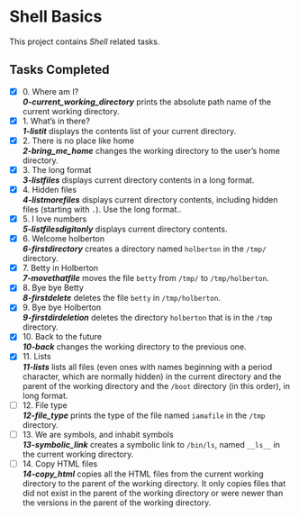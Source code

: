 # Shell Basics

This project contains _Shell_ related tasks.

## Tasks Completed

+ [x] 0\. Where am I?<br/>_**0-current_working_directory**_ prints the absolute path name of the current working directory.
+ [x] 1\. What’s in there?<br/>_**1-listit**_ displays the contents list of your current directory.
+ [x] 2\. There is no place like home<br/>_**2-bring_me_home**_ changes the working directory to the user’s home directory.
+ [x] 3\. The long format<br/>_**3-listfiles**_ displays current directory contents in a long format.
+ [x] 4\. Hidden files<br/>_**4-listmorefiles**_ displays current directory contents, including hidden files (starting with `.`). Use the long format..
+ [x] 5\. I love numbers<br/>_**5-listfilesdigitonly**_ displays current directory contents.
+ [x] 6\. Welcome holberton<br/>_**6-firstdirectory**_ creates a directory named `holberton` in the `/tmp/` directory.
+ [x] 7\. Betty in Holberton<br/>_**7-movethatfile**_ moves the file `betty` from `/tmp/` to `/tmp/holberton`.
+ [x] 8\. Bye bye Betty<br/>_**8-firstdelete**_ deletes the file `betty` in `/tmp/holberton`.
+ [x] 9\. Bye bye Holberton<br/>_**9-firstdirdeletion**_ deletes the directory `holberton` that is in the `/tmp` directory.
+ [x] 10\. Back to the future<br/>_**10-back**_ changes the working directory to the previous one.
+ [x] 11\. Lists<br/>_**11-lists**_  lists all files (even ones with names beginning with a period character, which are normally hidden) in the current directory and the parent of the working directory and the `/boot` directory (in this order), in long format.
+ [ ] 12\. File type<br/>_**12-file_type**_ prints the type of the file named `iamafile` in the `/tmp` directory.
+ [ ] 13\. We are symbols, and inhabit symbols<br/>_**13-symbolic_link**_ creates a symbolic link to `/bin/ls`, named `__ls__` in the current working directory.
+ [ ] 14\. Copy HTML files<br/>_**14-copy_html**_ copies all the HTML files from the current working directory to the parent of the working directory. It only copies files that did not exist in the parent of the working directory or were newer than the versions in the parent of the working directory.
